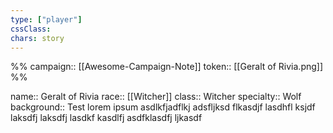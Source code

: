 ```yaml
---
type: ["player"]
cssClass: 
chars: story
---
```

%% 
campaign:: [[Awesome-Campaign-Note]]
token:: [[Geralt of Rivia.png]]
%% 

name:: Geralt of Rivia
race:: [[Witcher]]
class:: Witcher
specialty:: Wolf
background:: Test lorem ipsum asdlkfjadflkj adsfljksd flkasdjf lasdhfl ksjdf laksdfj laksdfj lasdkf kasdlfj asdfklasdfj ljkasdf 
